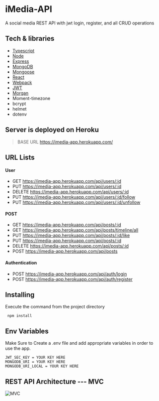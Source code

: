 # iMedia-API
A social media REST API with jwt login, register, and all CRUD operations


## Tech & libraries

- [Typescript](https://www.typescriptlang.org/)
- [Node](https://nodejs.org/en/)
- [Express](https://expressjs.com/)
- [MongoDB](https://www.mongodb.com/)
- [Mongoose](https://mongoosejs.com/)
- [React](https://reactjs.org/)
- [Webpack](https://webpack.js.org/)
- [JWT](https://jwt.io/)
- [Morgan](https://www.npmjs.com/package/morgan)
- Moment-timezone
- bcrypt
- helmet
- dotenv

## Server is deployed on Heroku

> BASE URL
> https://imedia-app.herokuapp.com/

## URL Lists
#### User
* GET https://imedia-app.herokuapp.com/api/users/:id
* PUT https://imedia-app.herokuapp.com/api/users/:id
* DELETE https://imedia-app.herokuapp.com/api/users/:id
* PUT https://imedia-app.herokuapp.com/api/users/:id/follow
* PUT https://imedia-app.herokuapp.com/api/users/:id/unfollow

#### POST
* GET https://imedia-app.herokuapp.com/api/posts/:id
* GET https://imedia-app.herokuapp.com/api/posts/timeline/all
* PUT https://imedia-app.herokuapp.com/api/posts/:id/like
* PUT https://imedia-app.herokuapp.com/api/posts/:id
* DELETE https://imedia-app.herokuapp.com/api/posts/:id
* POST https://imedia-app.herokuapp.com/api/posts

#### Authentication
* POST https://imedia-app.herokuapp.com/api/auth/login
* POST https://imedia-app.herokuapp.com/api/auth/register

## Installing

Execute the command from the project directory

```
 npm install
```

## Env Variables

Make Sure to Create a .env file and add appropriate variables in order to use the app.

```
JWT_SEC_KEY = YOUR KEY HERE
MONGODB_URI = YOUR KEY HERE
MONGODB_URI_LOCAL = YOUR KEY HERE
```

## REST API Architecture --- MVC

![MVC](https://user-images.githubusercontent.com/56063269/160848070-85fa0c23-3173-4ac5-8c0c-d7e89b5b1a23.jpeg)
